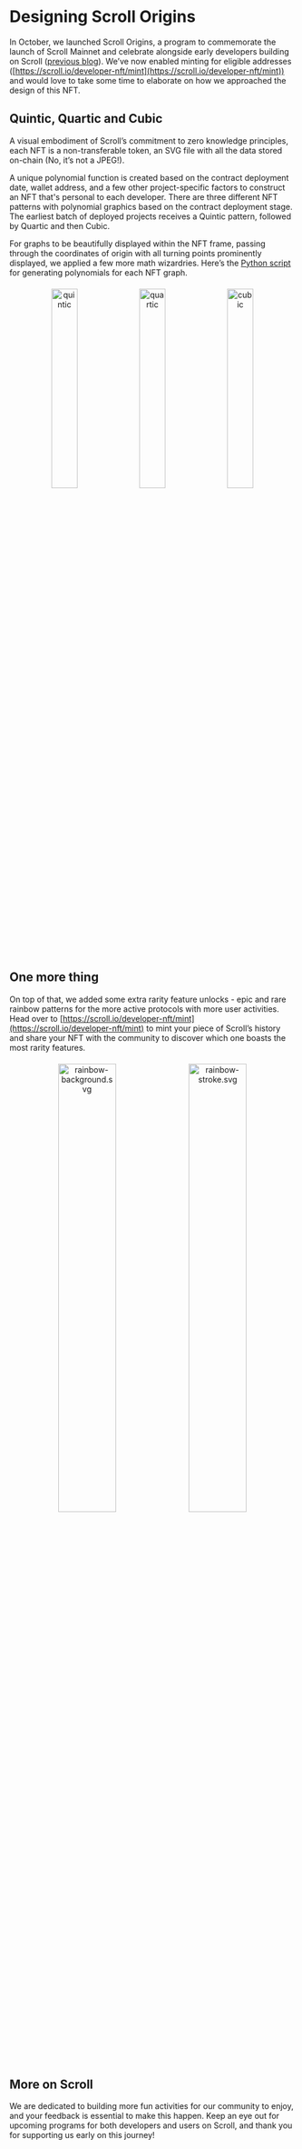 # Designing Scroll Origins

In October, we launched Scroll Origins, a program to commemorate the launch of Scroll Mainnet and celebrate alongside early developers building on Scroll ([previous blog](https://scroll.io/blog/scroll-origins-nft)). We’ve now enabled minting for eligible addresses ([https://scroll.io/developer-nft/mint](https://scroll.io/developer-nft/mint)) and would love to take some time to elaborate on how we approached the design of this NFT.

## Quintic, Quartic and Cubic

A visual embodiment of Scroll’s commitment to zero knowledge principles, each NFT is a non-transferable token, an SVG file with all the data stored on-chain (No, it’s not a JPEG!).

A unique polynomial function is created based on the contract deployment date, wallet address, and a few other project-specific factors to construct an NFT that's personal to each developer. There are three different NFT patterns with polynomial graphics based on the contract deployment stage. The earliest batch of deployed projects receives a Quintic pattern, followed by Quartic and then Cubic.

For graphs to be beautifully displayed within the NFT frame, passing through the coordinates of origin with all turning points prominently displayed, we applied a few more math wizardries. Here’s the [Python script](https://raw.githubusercontent.com/scroll-tech/frontends/mainnet/public/files/generate_polynomials.py) for generating polynomials for each NFT graph.

<p align="center" style="margin: 20px auto;">
  <img src="/imgs/homepage/blog/scrollOriginsNFT/quintic.svg" alt="quintic" style="width: 30%;"/>
  <img src="/imgs/homepage/blog/scrollOriginsNFT/quartic.svg" alt="quartic" style="width: 30%;"/>
  <img src="/imgs/homepage/blog/scrollOriginsNFT/cubic.svg" alt="cubic" style="width: 30%;"/>
</p>

## One more thing

On top of that, we added some extra rarity feature unlocks - epic and rare rainbow patterns for the more active protocols with more user activities. Head over to [https://scroll.io/developer-nft/mint](https://scroll.io/developer-nft/mint) to mint your piece of Scroll’s history and share your NFT with the community to discover which one boasts the most rarity features.

<p align="center" style="margin: 20px auto;">
  <img src="/imgs/homepage/blog/scrollOriginsNFT/rainbow-background.svg" alt="rainbow-background.svg" style="width: 45%;"/>
  <img src="/imgs/homepage/blog/scrollOriginsNFT/rainbow-stroke.svg" alt="rainbow-stroke.svg" style="width: 45%;"/>
</p>

## More on Scroll

We are dedicated to building more fun activities for our community to enjoy, and your feedback is essential to make this happen. Keep an eye out for upcoming programs for both developers and users on Scroll, and thank you for supporting us early on this journey!
